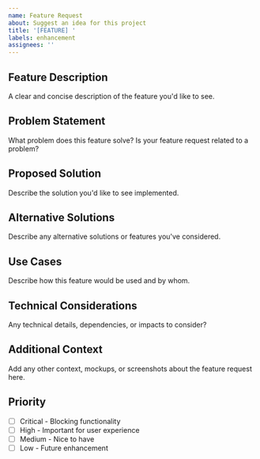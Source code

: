 ```yaml
---
name: Feature Request
about: Suggest an idea for this project
title: '[FEATURE] '
labels: enhancement
assignees: ''
---
```


## Feature Description
A clear and concise description of the feature you'd like to see.

## Problem Statement
What problem does this feature solve? Is your feature request related to a problem?

## Proposed Solution
Describe the solution you'd like to see implemented.

## Alternative Solutions
Describe any alternative solutions or features you've considered.

## Use Cases
Describe how this feature would be used and by whom.

## Technical Considerations
Any technical details, dependencies, or impacts to consider?

## Additional Context
Add any other context, mockups, or screenshots about the feature request here.

## Priority
- [ ] Critical - Blocking functionality
- [ ] High - Important for user experience
- [ ] Medium - Nice to have
- [ ] Low - Future enhancement
